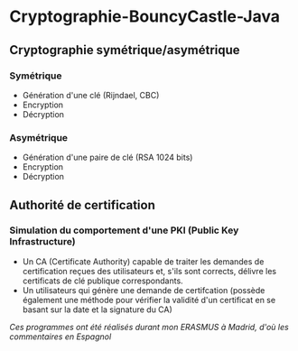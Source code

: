 # Cryptographie-BouncyCastle-Java

## Cryptographie symétrique/asymétrique
### Symétrique
  * Génération d'une clé (Rijndael, CBC)
  * Encryption
  * Décryption
### Asymétrique
  * Génération d'une paire de clé (RSA 1024 bits)
  * Encryption
  * Décryption

## Authorité de certification
### Simulation du comportement d'une PKI (Public Key Infrastructure)
  * Un CA (Certificate Authority) capable de traiter les demandes de certification reçues des utilisateurs et, s'ils sont
corrects, délivre les certificats de clé publique correspondants.
  * Un utilisateurs qui génère une demande de certifcation (possède également une méthode pour vérifier la validité d'un certificat en se basant sur la date et la signature du CA)


*Ces programmes ont été réalisés durant mon ERASMUS à Madrid, d'où les commentaires en Espagnol*
